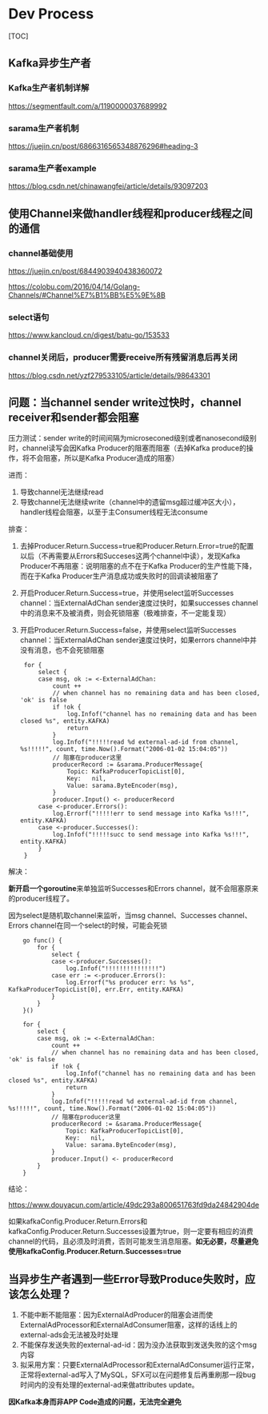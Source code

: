 # Dev Process

[TOC]

## Kafka异步生产者

### Kafka生产者机制详解

https://segmentfault.com/a/1190000037689992

### sarama生产者机制

https://juejin.cn/post/6866316565348876296#heading-3

### sarama生产者example

https://blog.csdn.net/chinawangfei/article/details/93097203





## 使用Channel来做handler线程和producer线程之间的通信

### channel基础使用

https://juejin.cn/post/6844903940438360072

https://colobu.com/2016/04/14/Golang-Channels/#Channel%E7%B1%BB%E5%9E%8B

### select语句

https://www.kancloud.cn/digest/batu-go/153533

### channel关闭后，producer需要receive所有残留消息后再关闭

 https://blog.csdn.net/yzf279533105/article/details/98643301



## 问题：当channel sender write过快时，channel receiver和sender都会阻塞

压力测试：sender write的时间间隔为microseconed级别或者nanosecond级别时，channel读写会因Kafka Producer的阻塞而阻塞（去掉Kafka produce的操作，将不会阻塞，所以是Kafka Producer造成的阻塞）

进而：

1. 导致channel无法继续read
2. 导致channel无法继续write（channel中的遗留msg超过缓冲区大小），handler线程会阻塞，以至于主Consumer线程无法consume

排查：

1. 去掉Producer.Return.Success=true和Producer.Return.Error=true的配置以后（不再需要从Errors和Succeses这两个channel中读），发现Kafka Producer不再阻塞：说明阻塞的点不在于Kafka Producer的生产性能下降，而在于Kafka Producer生产消息成功或失败时的回调读被阻塞了

2. 开启Producer.Return.Success=true，并使用select监听Successes channel：当ExternalAdChan sender速度过快时，如果successes channel中的消息来不及被消费，则会死锁阻塞（极难排查，不一定能复现）

3. 开启Producer.Return.Success=false，并使用select监听Successes channel：当ExternalAdChan sender速度过快时，如果errors channel中并没有消息，也不会死锁阻塞

   ```golang
   	for {
   		select {
   		case msg, ok := <-ExternalAdChan:
   			count ++
   			// when channel has no remaining data and has been closed, 'ok' is false
   			if !ok {
   				log.Infof("channel has no remaining data and has been closed %s", entity.KAFKA)
   				return
   			}
   			log.Infof("!!!!!read %d external-ad-id from channel, %s!!!!!", count, time.Now().Format("2006-01-02 15:04:05"))
   			// 阻塞在producer这里
   			producerRecord := &sarama.ProducerMessage{
   				Topic: KafkaProducerTopicList[0],
   				Key:   nil,
   				Value: sarama.ByteEncoder(msg),
   			}
   			producer.Input() <- producerRecord
   		case <-producer.Errors():
   			log.Errorf("!!!!!err to send message into Kafka %s!!!", entity.KAFKA)
   		case <-producer.Successes():
   			log.Infof("!!!!!succ to send message into Kafka %s!!!", entity.KAFKA)
   		}
   	}
   ```

解决：

**新开启一个goroutine**来单独监听Successes和Errors channel，就不会阻塞原来的producer线程了。

因为select是随机取channel来监听，当msg channel、Successes channel、Errors channel在同一个select的时候，可能会死锁

```golang
	go func() {
		for {
			select {
			case <-producer.Successes():
				log.Infof("!!!!!!!!!!!!!!!")
			case err := <-producer.Errors():
				log.Errorf("%s producer err: %s %s", KafkaProducerTopicList[0], err.Err, entity.KAFKA)
			}
		}
	}()

	for {
		select {
		case msg, ok := <-ExternalAdChan:
			count ++
			// when channel has no remaining data and has been closed, 'ok' is false
			if !ok {
				log.Infof("channel has no remaining data and has been closed %s", entity.KAFKA)
				return
			}
			log.Infof("!!!!!read %d external-ad-id from channel, %s!!!!!", count, time.Now().Format("2006-01-02 15:04:05"))
			// 阻塞在producer这里
			producerRecord := &sarama.ProducerMessage{
				Topic: KafkaProducerTopicList[0],
				Key:   nil,
				Value: sarama.ByteEncoder(msg),
			}
			producer.Input() <- producerRecord
		}
	}
```

结论：

https://www.douyacun.com/article/49dc293a800651763fd9da24842904de

如果kafkaConfig.Producer.Return.Errors和kafkaConfig.Producer.Return.Successes设置为true，则一定要有相应的消费channel的代码，且必须及时消费，否则可能发生消息阻塞。**如无必要，尽量避免使用kafkaConfig.Producer.Return.Successes=true**



## 当异步生产者遇到一些Error导致Produce失败时，应该怎么处理？

1. 不能中断不能阻塞：因为ExternalAdProducer的阻塞会进而使ExternalAdProcessor和ExternalAdConsumer阻塞，这样的话线上的external-ads会无法被及时处理
2. 不能保存发送失败的external-ad-id：因为没办法获取到发送失败的这个msg内容
3. 拟采用方案：只要ExternalAdProcessor和ExternalAdConsumer运行正常，正常将external-ad写入了MySQL，SFX可以在问题修复后再重刷那一段bug时间内的没有处理的external-ad来做attributes update。



**因Kafka本身而非APP Code造成的问题，无法完全避免**

